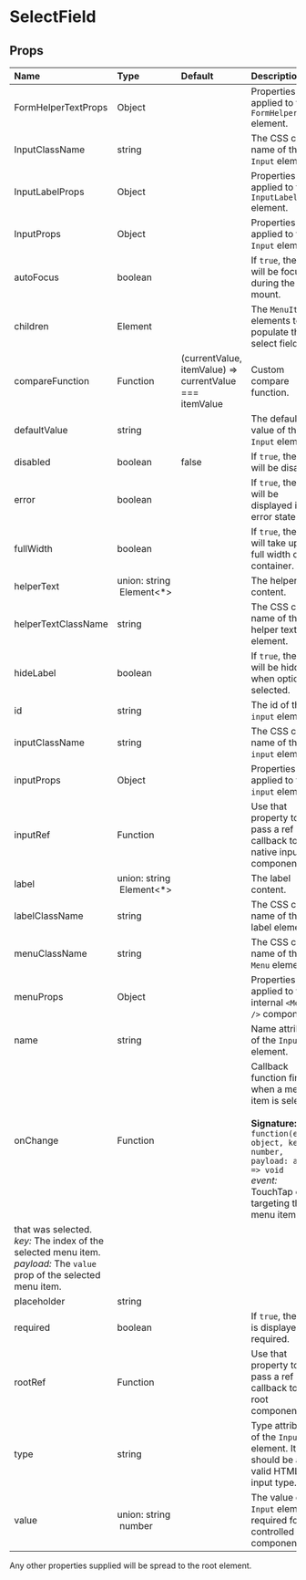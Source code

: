 <!--- This documentation is automatically generated, do not try to edit it. -->

# SelectField



## Props
| Name | Type | Default | Description |
|:-----|:-----|:--------|:------------|
| FormHelperTextProps | Object |  | Properties applied to the `FormHelperText` element. |
| InputClassName | string |  | The CSS class name of the `Input` element. |
| InputLabelProps | Object |  | Properties applied to the `InputLabel` element. |
| InputProps | Object |  | Properties applied to the `Input` element. |
| autoFocus | boolean |  | If `true`, the input will be focused during the first mount. |
| children | Element |  | The `MenuItem` elements to populate the select field with. |
| compareFunction | Function | (currentValue, itemValue) => currentValue === itemValue | Custom compare function. |
| defaultValue | string |  | The default value of the `Input` element. |
| disabled | boolean | false | If `true`, the input will be disabled. |
| error | boolean |  | If `true`, the label will be displayed in an error state. |
| fullWidth | boolean |  | If `true`, the input will take up the full width of its container. |
| helperText | union:&nbsp;string<br>&nbsp;Element<*><br> |  | The helper text content. |
| helperTextClassName | string |  | The CSS class name of the helper text element. |
| hideLabel | boolean |  | If `true`, the label will be hidden when option is selected. |
| id | string |  | The id of the `input` element. |
| inputClassName | string |  | The CSS class name of the `input` element. |
| inputProps | Object |  | Properties applied to the `input` element. |
| inputRef | Function |  | Use that property to pass a ref callback to the native input component. |
| label | union:&nbsp;string<br>&nbsp;Element<*><br> |  | The label content. |
| labelClassName | string |  | The CSS class name of the label element. |
| menuClassName | string |  | The CSS class name of the `Menu` element. |
| menuProps | Object |  | Properties applied to the internal `<Menu />` component. |
| name | string |  | Name attribute of the `Input` element. |
| onChange | Function |  | Callback function fired when a menu item is selected.<br><br>**Signature:**<br>`function(event: object, key: number, payload: any) => void`<br>*event:* TouchTap event targeting the menu item that was selected.<br>*key:* The index of the selected menu item.<br>*payload:* The `value` prop of the selected menu item. |
| placeholder | string |  |  |
| required | boolean |  | If `true`, the label is displayed as required. |
| rootRef | Function |  | Use that property to pass a ref callback to the root component. |
| type | string |  | Type attribute of the `Input` element. It should be a valid HTML5 input type. |
| value | union:&nbsp;string<br>&nbsp;number<br> |  | The value of the `Input` element, required for a controlled component. |

Any other properties supplied will be spread to the root element.


